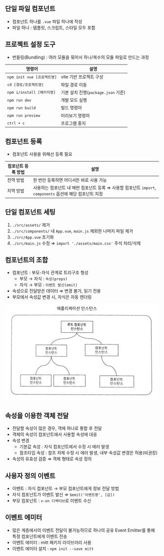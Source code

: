## 단일 파일 컴포넌트

- 컴포넌트 하나를 `.vue` 파일 하나에 작성
- 파일 하나 : 템플릿, 스크립트, 스타일 모두 포함

## 프로젝트 설정 도구

- 번들링(Bundling) : 여러 모듈을 묶어서 하나/복수의 모듈 파일로 만드는 과정

| 명령어                      | 설명                                |
| --------------------------- | ----------------------------------- |
| `npm init vue [프로젝트명]` | vite 기반 프로젝트 구성             |
| `cd [경로/프로젝트명]`      | 파일 경로 이동                      |
| `npm i/install [패키지명]`  | 기본 설치 진행(`package.json` 기준) |
| `npm run dev`               | 개발 모드 실행                      |
| `npm run build`             | 빌드 명령어                         |
| `npm run preview`           | 미리보기 명령어                     |
| `ctrl + c`                  | 프로그램 중지                       |

## 컴포넌트 등록

- 컴포넌트 사용을 위해선 등록 필요

| 컴포넌트 등록 방법 | 설명                                                                                                       |
| ------------------ | ---------------------------------------------------------------------------------------------------------- |
| 전역 방법          | 한 번만 등록하면 어디서든 바로 사용 가능                                                                   |
| 지역 방법          | 사용하는 컴포넌트 내 매번 컴포넌트 등록 ⇒ 사용할 컴포넌트 `import`, `components` 옵션에 해당 컴포넌트 지정 |

## 단일 컴포넌트 세팅

1. `./src/assets/` 제거
2. `./src/components/` 내 `App.vue`, `main.js` 제외한 나머지 파일 제거
3. `./src/App.vue` 초기화
4. `./src/main.js` 수정 ⇒ `import './assets/main.css'` 주석 처리/삭제

## 컴포넌트의 조합

- 컴포넌트 : 부모-자식 관계로 트리구조 형성
  - 부모 → 자식 : `속성(props)`
  - 자식 → 부모 : `이벤트 발신(emit)`
- 속성으로 전달받은 데이터 ⇒ 변경 불가, 읽기 전용
- 부모에서 속성값 변경 시, 자식은 자동 렌더링

![컴포넌트 관계](../_img/vue_component.png)

## 속성을 이용한 객체 전달

- 전달할 속성이 많은 경우, 객체 하나로 통합 후 전달
- 객체의 속성이 컴포넌트에서 사용할 속성에 대응
- 속성 변경
  - 기본값 속성 : 자식 컴포넌트에서 수정 시 에러 발생
  - 참조타입 속성 : 참조 자체 수정 시 에러 발생, 내부 속성값 변경은 허용(비권장)
- 속성의 유효성 검증 ⇒ 객체 형태로 속성 정의

## 사용자 정의 이벤트

- 이벤트 : 자식 컴포넌트 → 부모 컴포넌트에게 정보 전달 방법
- 자식 컴포넌트가 이벤트 발신 ⇒ `$emit('이벤트명', [값])`
- 부모 컴포넌트 : `v-on 디렉티브`로 이벤트 수신

## 이벤트 에미터

- 많은 계층에서의 이벤트 전달이 불가능하므로 하나의 공유 Event Emitter를 통해 특정 컴포넌트에게 이벤트 전송
- 이벤트 에미터 : mitt 패키지 라이브러리 사용
- 이벤트 에미터 설치 : `npm init --save mitt`
